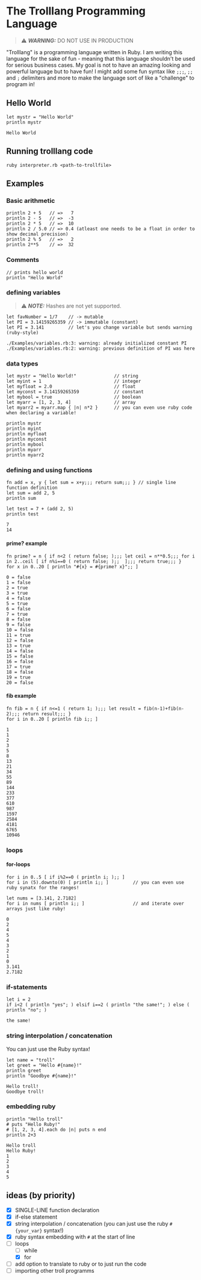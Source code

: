 # The Trolllang Programming Language
> ⚠️ **_WARNING:_** DO NOT USE IN PRODUCTION

"Trolllang" is a programming language written in Ruby. I am writing this language for the sake of fun - meaning that this language shouldn't be used for serious business cases. My goal is not to have an amazing looking and powerful language but to have fun!
I might add some fun syntax like `;;;`, `;;` and `;` delimiters and more to make the language sort of like a "challenge" to program in! 

## Hello World
```
let mystr = "Hello World"
println mystr
```
```
Hello World
```
## Running trolllang code
```
ruby interpreter.rb <path-to-trollfile>
```
## Examples
### Basic arithmetic
```
println 2 + 5   // =>   7
println 2 - 5   // =>  -3
println 2 * 5   // =>  10
println 2 / 5.0 // => 0.4 (atleast one needs to be a float in order to show decimal precision)
println 2 % 5   // =>   2
println 2**5    // =>  32
```

### Comments
```
// prints hello world
println "Hello World"
```

### defining variables
> ⚠️ **_NOTE:_** Hashes are not yet supported. 
```
let favNumber = 1/7    // -> mutable
let PI = 3.14159265359 // -> immutable (constant)
let PI = 3.141	       // let's you change variable but sends warning (ruby-style)
```
```
./Examples/variables.rb:3: warning: already initialized constant PI
./Examples/variables.rb:2: warning: previous definition of PI was here
```

### data types
```
let mystr = "Hello World!"              // string
let myint = 1                           // integer
let myfloat = 2.0                       // float
let myconst = 3.14159265359             // constant
let mybool = true                       // boolean
let myarr = [1, 2, 3, 4]                // array
let myarr2 = myarr.map { |n| n*2 }      // you can even use ruby code when declaring a variable!

println mystr
println myint
println myfloat
println myconst
println mybool
println myarr
println myarr2
```

### defining and using functions
```
fn add = x, y { let sum = x+y;;; return sum;;; } // single line function definition
let sum = add 2, 5
println sum

let test = 7 + (add 2, 5)
println test
```
```
7
14
```

#### prime? example
```
fn prime? = n { if n<2 ( return false; );;; let ceil = n**0.5;;; for i in 2..ceil [ if n%i==0 ( return false; );;  ];;; return true;;; }
for x in 0..20 [ println "#{x} = #{prime? x}";; ]
```
```
0 = false
1 = false
2 = true
3 = true
4 = false
5 = true
6 = false
7 = true
8 = false
9 = false
10 = false
11 = true
12 = false
13 = true
14 = false
15 = false
16 = false
17 = true
18 = false
19 = true
20 = false
```

#### fib example
```
fn fib = n { if n<=1 ( return 1; );;; let result = fib(n-1)+fib(n-2);;; return result;;; }
for i in 0..20 [ println fib i;; ]
```
```
1
1
2
3
5
8
13
21
34
55
89
144
233
377
610
987
1597
2584
4181
6765
10946
```

### loops
#### for-loops
```
for i in 0..5 [ if i%2==0 ( println i; );; ]
for i in (5).downto(0) [ println i;; ]         // you can even use ruby synatx for the ranges!

let nums = [3.141, 2.7182]
for i in nums [ println i;; ]                  // and iterate over arrays just like ruby!
```
```
0
2
4
5
4
3
2
1
0
3.141
2.7182
```

### if-statements
```
let i = 2
if i<2 ( println "yes"; ) elsif i==2 ( println "the same!"; ) else ( println "no"; )
```
```
the same!
```

### string interpolation / concatenation
You can just use the Ruby syntax!
```
let name = "troll"
let greet = "Hello #{name}!"
println greet
println "Goodbye #{name}!"
```
```
Hello troll!
Goodbye troll!
```

### embedding ruby
```
println "Hello troll"
# puts "Hello Ruby!"
# [1, 2, 3, 4].each do |n| puts n end
println 2+3
```
```
Hello troll
Hello Ruby!
1
2
3
4
5
```

## ideas (by priority)
- [x] SINGLE-LINE function declaration
- [x] if-else statement
- [x] string interpolation / concatenation (you can just use the ruby `#{your_var}` syntax!)
- [x] ruby syntax embedding with `#` at the start of line
- [ ] loops
	- [ ] while
	- [x] for
- [ ] add option to translate to ruby or to just run the code
- [ ] importing other troll programms
